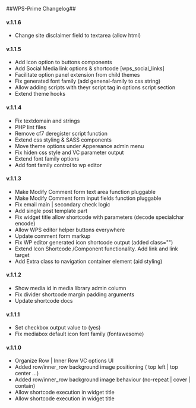 ##WPS-Prime Changelog##
#### v.1.1.6
* Change site disclaimer field to textarea (allow html)

#### v.1.1.5
* Add icon option to buttons components
* Add Social Media link options & shortcode [wps_social_links]
* Facilitate option panel extension from child themes
* Fix generated font family (add genenal-family to css string)
* Allow adding scripts with theyr script tag in options script section
* Extend theme hooks

#### v.1.1.4
* Fix textdomain and strings
* PHP lint files
* Remove cf7 deregister script function
* Extend css styling & SASS components
* Move theme options under Appereance admin menu
* Fix hiden css style and VC parameter output
* Extend font family options
* Add font family control to wp editor

#### v.1.1.3
* Make Modify Comment form text area function pluggable
* Make Modify Comment form input fields function pluggable
* Fix email main | secondary check logic
* Add single post template part
* Fix widget title allow shortcode with parameters (decode specialchar encode)
* Allow WPS editor helper buttons everywhere
* Update comment form markup
* Fix WP editor generated icon shortcode output (added class="")
* Extend Icon Shortcode /Component functionality. Add link and link target
* Add Extra class to navigation container element (aid styling)

#### v.1.1.2
* Show media id in media library admin column 
* Fix divider shortcode margin padding arguments
* Update shortcode docs

#### v.1.1.1
* Set checkbox output value to (yes) 
* Fix mediabox default icon font family (fontawesome)

#### v.1.1.0
* Organize Row | Inner Row VC options UI
* Added row/inner_row background image positioning ( top left | top center ...)
* Added row/inner_row background image behaviour (no-repeat | cover | contain)
* Allow shortcode execution in widget title
* Allow shortcode execution in widget title